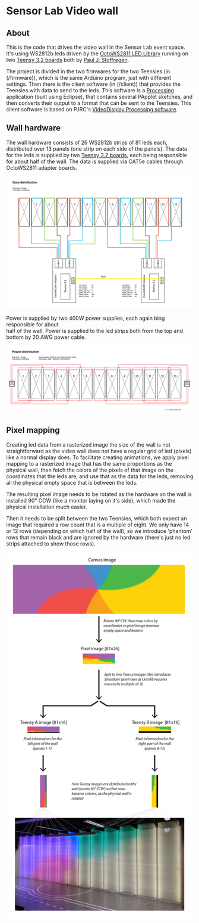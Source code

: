 # Sensor Lab Video wall

## About
This is the code that drives the video wall in the Sensor Lab event space. It's 
using WS2812b leds driven by the [OctoWS2811 LED Library](https://www.pjrc.com/teensy/td_libs_OctoWS2811.html) 
running on two [Teensy 3.2 boards](https://www.pjrc.com/store/teensy32.html) both by [Paul J. Stoffregen](https://www.pjrc.com). 

The project is divided in the two firmwares for the two Teensies (in (/firmware)),
which is the same Arduino program, just with different settings. Then there is the
client software (in (/client)) that provides the Teensies with data to send to the leds. This software
is a [Processing](https://processing.org/) application (built using Eclipse), that 
contains several PApplet sketches, and then converts their output to a format that 
can be sent to the Teensies. This client software is based on PJRC's 
[VideoDisplay Processing software](https://github.com/PaulStoffregen/OctoWS2811/tree/master/extras/VideoDisplay/Processing).

## Wall hardware

The wall hardware consists of 26 WS2812b  strips of 81 leds each, distributed over
13 panels (one strip on each side of the panels). The data for the leds is supplied
by two [Teensy 3.2 boards](https://www.pjrc.com/store/teensy32.html), each being 
responsible for about half of the wall. The data is supplied via CAT5e cables through 
OctoWS2811 adapter boards.

![Video wall data distribution](docs/img/data.png "Video wall data distribution")

Power is supplied by two 400W power supplies, each again bing responsible for about\
half of the wall. Power is supplied to the led strips both from the top and bottom
by 20 AWG power cable.

![Video wall power distribution](docs/img/power.png "Video wall power distribution")

## Pixel mapping

Creating led data from a rasterized image the size of the wall is not straightforward
as the video wall does not have a regular grid of led (pixels) like a normal display
does. To facilitate creating animations, we apply pixel mapping to a rasterized image
that has the same proportions as the physical wall, then fetch the colors of the pixels
of that image on the coordinates that the leds are, and use that as the data for the 
leds, removing all the physical empty space that is between the leds.

The resulting pixel image needs to be rotated as the hardware on the wall is installed
90° CCW (like a monitor laying on it's side), which made the physical installation
much easier. 

Then it needs to be split between the two Teensies, which both expect an
image that required a row count that is a multiple of eight. We only have 14 or 12 rows 
(depending on which half of the wall), so we introduce 'phantom' rows that remain black
and are ignored by the hardware (there's just no led strips attached to show those rows).

![Video wall pixel mapping](docs/img/pixel-mapping.png "Video wall pixel mapping")


